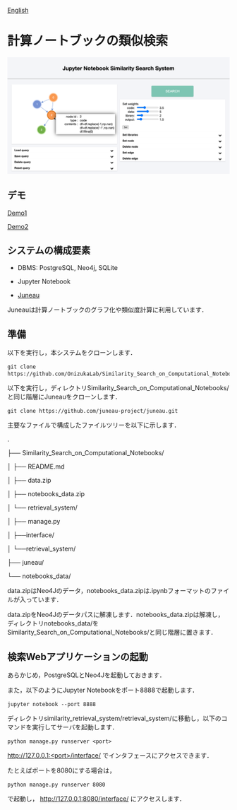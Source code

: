 [English](README.md)

# 計算ノートブックの類似検索

![the interface](retrieval_system/images/screenshot1.png "screenshot1")


## デモ

[Demo1](https://drive.google.com/file/d/1x1yiM8xQkwlJtQmQPgIOiSyN2d3QoUBu/view?usp=sharing)

[Demo2](https://drive.google.com/file/d/19CfahRTEwlbaOSZQLLfiALocrVQ3SNkH/view?usp=sharing)



## システムの構成要素

* DBMS: PostgreSQL, Neo4j, SQLite

* Jupyter Notebook

* [Juneau](https://github.com/juneau-project/juneau.git)

Juneauは計算ノートブックのグラフ化や類似度計算に利用しています．

## 準備

以下を実行し，本システムをクローンします．

```
git clone https://github.com/OnizukaLab/Similarity_Search_on_Computational_Notebooks.git
```

以下を実行し，ディレクトリSimilarity_Search_on_Computational_Notebooks/と同じ階層にJuneauをクローンします．

```
git clone https://github.com/juneau-project/juneau.git
```

主要なファイルで構成したファイルツリーを以下に示します．

.

├── Similarity_Search_on_Computational_Notebooks/

│   ├── README.md

│   ├── data.zip

│   ├── notebooks_data.zip

│   └── retrieval_system/

│       ├── manage.py

│       ├──interface/

│       └──retrieval_system/

├── juneau/

└── notebooks_data/

data.zipはNeo4Jのデータ，notebooks_data.zipは.ipynbフォーマットのファイルが入っています．

data.zipをNeo4Jのデータパスに解凍します．notebooks_data.zipは解凍し，ディレクトリnotebooks_data/をSimilarity_Search_on_Computational_Notebooks/と同じ階層に置きます．


## 検索Webアプリケーションの起動

あらかじめ，PostgreSQLとNeo4Jを起動しておきます．

また，以下のようにJupyter Notebookをポート8888で起動します．

```
jupyter notebook --port 8888
```

ディレクトリsimilarity_retrieval_system/retrieval_system/に移動し，以下のコマンドを実行してサーバを起動します．

```
python manage.py runserver <port>
```

http://127.0.0.1:<port>/interface/
でインタフェースにアクセスできます．

たとえばポートを8080にする場合は，

```
python manage.py runserver 8080
```

で起動し，
http://127.0.0.1:8080/interface/
にアクセスします．